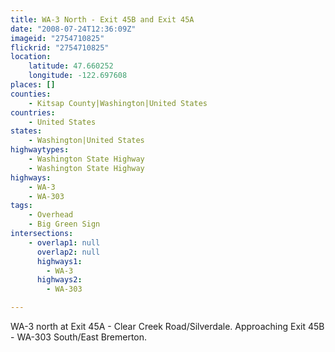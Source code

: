 ```yaml
---
title: WA-3 North - Exit 45B and Exit 45A
date: "2008-07-24T12:36:09Z"
imageid: "2754710825"
flickrid: "2754710825"
location:
    latitude: 47.660252
    longitude: -122.697608
places: []
counties:
    - Kitsap County|Washington|United States
countries:
    - United States
states:
    - Washington|United States
highwaytypes:
    - Washington State Highway
    - Washington State Highway
highways:
    - WA-3
    - WA-303
tags:
    - Overhead
    - Big Green Sign
intersections:
    - overlap1: null
      overlap2: null
      highways1:
        - WA-3
      highways2:
        - WA-303

---
```

WA-3 north at Exit 45A - Clear Creek Road/Silverdale.  Approaching Exit 45B - WA-303 South/East Bremerton.
